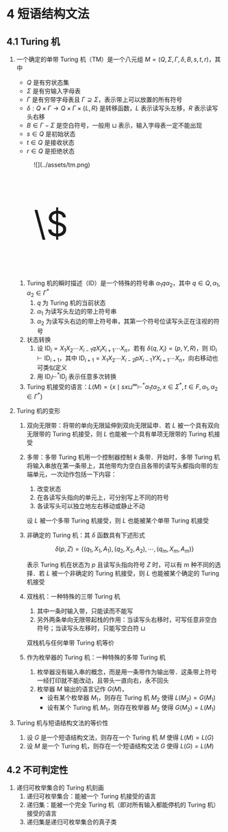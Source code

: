 # 4 短语结构文法

## 4.1 Turing 机
1. 一个确定的单带 $\text{Turing}$ 机（$\text{TM}$）是一个八元组 $M = (Q, \Sigma, \Gamma, \delta, B, s, t, r)$，其中
    - $Q$ 是有穷状态集
    - $\Sigma$ 是有穷输入字母表
    - $\Gamma$ 是有穷带字母表且 $\Gamma \supseteq \Sigma$，表示带上可以放置的所有符号
    - $\delta: Q \times \Gamma \to Q \times \Gamma \times \left\{L, R\right\}$ 是转移函数，$L$ 表示读写头左移，$R$ 表示读写头右移
    - $B \in \Gamma - \Sigma$ 是空白符号，一般用 $\sqcup$ 表示，输入字母表一定不能出现
    - $s \in Q$ 是初始状态
    - $t \in Q$ 是接收状态
    - $r \in Q$ 是拒绝状态

    <figure markdown>
        ![](../assets/tm.png)
        <style> img[src$="tm.png"] { width: 420px; } </style>
        <p style="font-size: 80px;"> \$ </p>
    </figure>

    1. $\text{Turing}$ 机的瞬时描述（$\text{ID}$）是一个特殊的符号串 $\alpha_1 q \alpha_2$，其中 $q \in Q, \alpha_1, \alpha_2 \in \Gamma^*$
        1. $q$ 为 $\text{Turing}$ 机的当前状态
        2. $\alpha_1$ 为读写头左边的带上符号串
        3. $\alpha_2$ 为读写头右边的带上符号串，其第一个符号位读写头正在注视的符号
    2. 状态转换
        1. 设 $\text{ID}_i = X_1 X_2 \cdots X_{i-1} q X_i X_{i+1} \cdots X_n$，若有 $\delta(q, X_i) = (p, Y, R)$，则 $\text{ID}_{i} \vdash \text{ID}_{i+1}$，其中 $\text{ID}_{i+1} = X_1 X_2 \cdots X_{i-2} p X_{i-1} Y X_{i+1} \cdots X_n$，向右移动也可类似定义
        2. 用 $\text{ID}_i \vdash^* \text{ID}_{j}$ 表示任意多次转换
    3. $\text{Turing}$ 机接受的语言：$L(M) = \{x \mid sx\sqcup^\infty \vdash^* \alpha_1 t \alpha_2, x \in \Sigma^*, t \in F, \alpha_1, \alpha_2 \in \Gamma^*\}$

2. $\text{Turing}$ 机的变形
    1. 双向无限带：将带的单向无限延伸到双向无限延申．若 $L$ 被一个具有双向无限带的 $\text{Turing}$ 机接受，则 $L$ 也能被一个具有单项无限带的 $\text{Turing}$ 机接受
    2. 多带：多带 $\text{Turing}$ 机用一个控制器控制 $k$ 条带．开始时，多带 $\text{Turing}$ 机将输入串放在第一条带上，其他带均为空白且各带的读写头都指向带的左端单元，一次动作包括一下内容：
        1. 改变状态
        2. 在各读写头指向的单元上，可分别写上不同的符号
        3. 各读写头可以独立地左右移动或静止不动

        设 $L$ 被一个多带 $\text{Turing}$ 机接受，则 $L$ 也能被某个单带 $\text{Turing}$ 机接受

    3. 非确定的 $\text{Turing}$ 机：其 $\delta$ 函数具有下述形式

        $$
        \delta(p, Z) = \{(q_1, X_1, A_1), (q_2, X_2, A_2), \cdots, (q_m, X_m, A_m)\}
        $$

        表示 $\text{Turing}$ 机在状态为 $p$ 且读写头指向符号 $Z$ 时，可以有 $m$ 种不同的选择．若 $L$ 被一个非确定的 $\text{Turing}$ 机接受，则 $L$ 也能被某个确定的 $\text{Turing}$ 机接受

    4. 双栈机：一种特殊的三带 $\text{Turing}$ 机
        1. 其中一条时输入带，只能读而不能写
        2. 另外两条单向无限带起栈的作用：当读写头右移时，可写任意非空白符号；当读写头左移时，只能写空白符 $\sqcup$

        双栈机与任何单带 $\text{Turing}$ 机等价

    5. 作为枚举器的 $\text{Turing}$ 机：一种特殊的多带 $\text{Turing}$ 机
        1. 枚举器没有输入串的概念，而是用一条带作为输出带．这条带上符号一经打印就不能改动，且带头一直向右，永不回头
        2. 枚举器 $M$ 输出的语言记作 $G(M)$，
            - 设有某个枚举器 $M_1$，则存在 $\text{Turing}$ 机 $M_2$ 使得 $L(M_2) = G(M_1)$
            - 设有某个 $\text{Turing}$ 机 $M_1$，则存在枚举器 $M_2$ 使得 $G(M_2) = L(M_1)$

3. $\text{Turing}$ 机与短语结构文法的等价性
    1. 设 $G$ 是一个短语结构文法，则存在一个 $\text{Turing}$ 机 $M$ 使得 $L(M) = L(G)$
    2. 设 $M$ 是一个 $\text{Turing}$ 机，则存在一个短语结构文法 $G$ 使得 $L(G) = L(M)$

## 4.2 不可判定性
1. 递归可枚举集合的 $\text{Turing}$ 机刻画
    1. 递归可枚举集合：能被一个 $\text{Turing}$ 机接受的语言
    2. 递归集：能被一个完全 $\text{Turing}$ 机（即对所有输入都能停机的 $\text{Turing}$ 机）接受的语言
    3. 递归集是递归可枚举集合的真子类
